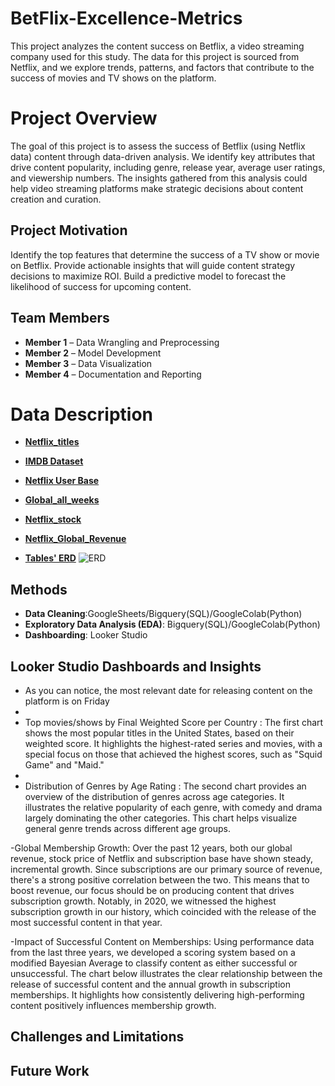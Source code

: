 # BetFlix-Excellence-Metrics

This project analyzes the content success on Betflix, a video streaming company used for this study. The data for this project is sourced from Netflix, and we explore trends, patterns, and factors that contribute to the success of movies and TV shows on the platform.

# Project Overview
The goal of this project is to assess the success of Betflix (using Netflix data) content through data-driven analysis. We identify key attributes that drive content popularity, including genre, release year, average user ratings, and viewership numbers. The insights gathered from this analysis could help video streaming platforms make strategic decisions about content creation and curation.

## Project Motivation

Identify the top features that determine the success of a TV show or movie on Betflix.
Provide actionable insights that will guide content strategy decisions to maximize ROI. 
Build a predictive model to forecast the likelihood of success for upcoming content.
 
## Team Members
- **Member 1** – Data Wrangling and Preprocessing
- **Member 2** – Model Development
- **Member 3** – Data Visualization
- **Member 4** – Documentation and Reporting
 
# Data Description
 - [**Netflix_titles**](https://www.kaggle.com/datasets/paramvir705/netflix-dataset)
 - [**IMDB Dataset**](https://docs.google.com/spreadsheets/d/1MnhUFfkANskF_f-JHaWFxpIJPppSrqrY8R05s-A84fQ/edit?gid=1971309909#gid=1971309909)
 - [**Netflix User Base**](https://www.kaggle.com/datasets/arnavsmayan/netflix-userbase-dataset/data)
 - [**Global_all_weeks**](https://docs.google.com/spreadsheets/d/198DZVpLAxUZDBlGA5cMYl3-bIJQAdm9h/edit?usp=sharing&ouid=106503551153519138225&rtpof=true&sd=true)
 - [**Netflix_stock**](https://www.kaggle.com/datasets/mayankanand2701/netflix-stock-price-dataset)
 - [**Netflix_Global_Revenue**](https://www.kaggle.com/datasets/adnananam/netflix-revenue-and-usage-statistics/data)

 - [**Tables' ERD**](https://lucid.app/lucidchart/5c148e6c-b7a1-41d5-8d01-31189a4c7e86/edit?page=0_0&invitationId=inv_488da03f-fd0f-4428-8153-a8e92569e2d3#)
![ERD](https://github.com/user-attachments/assets/f05dedba-bba2-49e3-a4d7-8a8a1d08483d)


 
## Methods
- **Data Cleaning**:GoogleSheets/Bigquery(SQL)/GoogleColab(Python)
- **Exploratory Data Analysis (EDA)**: Bigquery(SQL)/GoogleColab(Python)
- **Dashboarding**: Looker Studio
 
## Looker Studio Dashboards and Insights

- As you can notice, the most relevant date for releasing content on the platform is on Friday
- 
-  Top movies/shows by Final Weighted Score per Country : The first chart shows the most popular titles in the United States, based on their weighted score. It highlights the highest-rated series and movies, with a special focus on those that achieved the highest scores, such as "Squid Game" and "Maid."​
-  
- Distribution of Genres by Age Rating :  The second chart provides an overview of the distribution of genres across age categories. It illustrates the relative popularity of each genre, with comedy and drama largely dominating the other categories. This chart helps visualize general genre trends across different age groups.

-Global Membership Growth:
Over the past 12 years, both our global revenue, stock price of Netflix and subscription base have shown steady, incremental growth. Since subscriptions are our primary source of revenue, there's a strong positive correlation between the two. This means that to boost revenue, our focus should be on producing content that drives subscription growth. Notably, in 2020, we witnessed the highest subscription growth in our history, which coincided with the release of the most successful content in that year.

-Impact of Successful Content on Memberships:
Using performance data from the last three years, we developed a scoring system based on a modified Bayesian Average to classify content as either successful or unsuccessful. The chart below illustrates the clear relationship between the release of successful content and the annual growth in subscription memberships. It highlights how consistently delivering high-performing content positively influences membership growth.


 
## Challenges and Limitations
 
## Future Work




